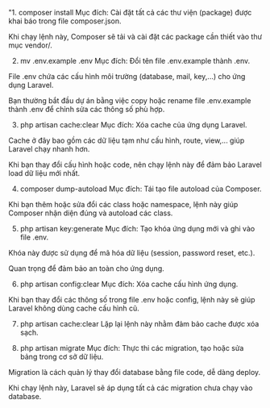 "1. composer install
Mục đích: Cài đặt tất cả các thư viện (package) được khai báo trong file composer.json.

Khi chạy lệnh này, Composer sẽ tải và cài đặt các package cần thiết vào thư mục vendor/.

2. mv .env.example .env
Mục đích: Đổi tên file .env.example thành .env.

File .env chứa các cấu hình môi trường (database, mail, key,...) cho ứng dụng Laravel.

Bạn thường bắt đầu dự án bằng việc copy hoặc rename file .env.example thành .env để chỉnh sửa các thông số phù hợp.

3. php artisan cache:clear
Mục đích: Xóa cache của ứng dụng Laravel.

Cache ở đây bao gồm các dữ liệu tạm như cấu hình, route, view,... giúp Laravel chạy nhanh hơn.

Khi bạn thay đổi cấu hình hoặc code, nên chạy lệnh này để đảm bảo Laravel load dữ liệu mới nhất.

4. composer dump-autoload
Mục đích: Tái tạo file autoload của Composer.

Khi bạn thêm hoặc sửa đổi các class hoặc namespace, lệnh này giúp Composer nhận diện đúng và autoload các class.

5. php artisan key:generate
Mục đích: Tạo khóa ứng dụng mới và ghi vào file .env.

Khóa này được sử dụng để mã hóa dữ liệu (session, password reset, etc.).

Quan trọng để đảm bảo an toàn cho ứng dụng.

6. php artisan config:clear
Mục đích: Xóa cache cấu hình ứng dụng.

Khi bạn thay đổi các thông số trong file .env hoặc config, lệnh này sẽ giúp Laravel không dùng cache cấu hình cũ.

7. php artisan cache:clear
Lặp lại lệnh này nhằm đảm bảo cache được xóa sạch.

8. php artisan migrate
Mục đích: Thực thi các migration, tạo hoặc sửa bảng trong cơ sở dữ liệu.

Migration là cách quản lý thay đổi database bằng file code, dễ dàng deploy.

Khi chạy lệnh này, Laravel sẽ áp dụng tất cả các migration chưa chạy vào database.



